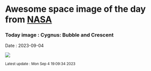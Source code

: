 
# Awesome space image of the day from [NASA](https://api.nasa.gov/)

### Today image : Cygnus: Bubble and Crescent
Date : 2023-09-04

![](https://apod.nasa.gov/apod/image/2309/CrescentBubble_AlHarbi_1080.jpg)

<small>Latest update : Mon Sep  4 19:09:34 2023</small>
        